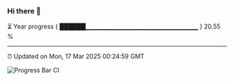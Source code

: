 ### Hi there 👋

⏳ Year progress { ██████▁▁▁▁▁▁▁▁▁▁▁▁▁▁▁▁▁▁▁▁▁▁▁▁ } 20.55 %

---

⏰ Updated on Mon, 17 Mar 2025 00:24:59 GMT

![Progress Bar CI](https://github.com/liununu/liununu/workflows/Progress%20Bar%20CI/badge.svg)
